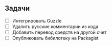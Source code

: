 ## Задачи

- [ ] Интегрировать Guzzle
- [ ] Удалить русские комментарии из кода
- [ ] Добавить перевод средств на другой счет
- [ ] Опубликовать бибилотеку на Packagist
